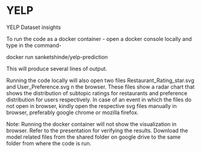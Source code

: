 # YELP
YELP Dataset insights

To run the code as a docker container - 
open a docker console locally and type in the command- 

docker run sanketshinde/yelp-prediction

This will produce several lines of output.

Running the code locally will also open two files Restaurant_Rating_star.svg and User_Preference.svg n the browser.
These files show a radar chart that shows the distribution of subtopic ratings for restaurants and preference distribution for users
respectively. In case of an event in which the files do not open in browser, kindly open the respective svg files manually in browser, preferably google chrome or mozilla firefox.

Note: Running the docker container will not show the visualization in browser. Refer to the presentation for verifying the results.
Download the model related files from the shared folder on google drive to the same folder from where the code is run.
